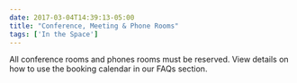 ```yaml
---
date: 2017-03-04T14:39:13-05:00
title: "Conference, Meeting & Phone Rooms"
tags: ['In the Space']
---
```

All conference rooms and phones rooms must be reserved. View details on how to use the booking calendar in our FAQs section.
